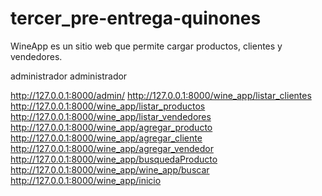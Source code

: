 # tercer_pre-entrega-quinones

WineApp es un sitio web que permite cargar productos, clientes y vendedores.

administrador
administrador

http://127.0.0.1:8000/admin/
http://127.0.0.1:8000/wine_app/listar_clientes 
http://127.0.0.1:8000/wine_app/listar_productos 
http://127.0.0.1:8000/wine_app/listar_vendedores
http://127.0.0.1:8000/wine_app/agregar_producto
http://127.0.0.1:8000/wine_app/agregar_cliente
http://127.0.0.1:8000/wine_app/agregar_vendedor 
http://127.0.0.1:8000/wine_app/busquedaProducto
http://127.0.0.1:8000/wine_app/wine_app/buscar
http://127.0.0.1:8000/wine_app/inicio 
